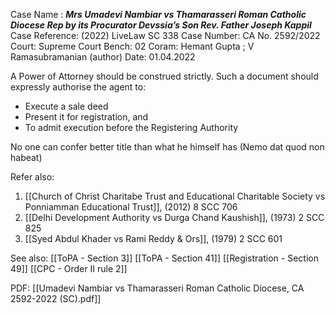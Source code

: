 Case Name : ***Mrs Umadevi Nambiar vs Thamarasseri Roman Catholic Diocese Rep by its Procurator Devssia’s Son Rev. Father Joseph Kappil***
Case Reference: (2022) LiveLaw SC 338
Case Number: CA No. 2592/2022
Court: Supreme Court
Bench: 02
Coram: Hemant Gupta ; V Ramasubramanian (author)
Date: 01.04.2022

A Power of Attorney should be construed strictly.
Such a document should expressly authorise the agent to:
- Execute a sale deed
- Present it for registration, and
- To admit execution before the Registering Authority

No one can confer better title than what he himself has (Nemo dat quod non habeat)


Refer also:
1. [[Church of Christ Charitabe Trust and Educational Charitable Society vs Ponniamman Educational Trust]], (2012) 8 SCC 706
2. [[Delhi Development Authority vs Durga Chand Kaushish]], (1973) 2 SCC 825
3. [[Syed Abdul Khader vs Rami Reddy & Ors]], (1979) 2 SCC 601


See also:
[[ToPA - Section 3]]
[[ToPA - Section 41]] 
[[Registration - Section 49]]
[[CPC - Order II rule 2]]

PDF:
[[Umadevi Nambiar vs Thamarasseri Roman Catholic Diocese, CA 2592-2022 (SC).pdf]]